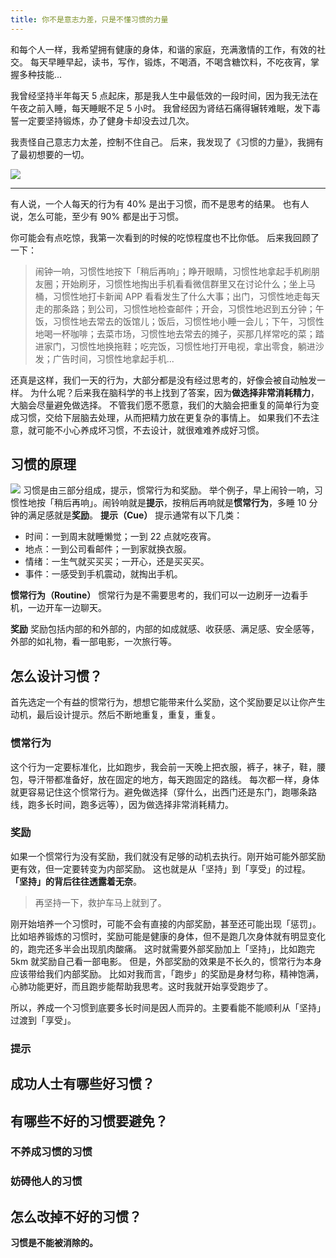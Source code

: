 ```yaml
---
title: 你不是意志力差，只是不懂习惯的力量
---
```

和每个人一样，我希望拥有健康的身体，和谐的家庭，充满激情的工作，有效的社交。
每天早睡早起，读书，写作，锻炼，不喝酒，不喝含糖饮料，不吃夜宵，掌握多种技能...

我曾经坚持半年每天 5 点起床，那是我人生中最低效的一段时间，因为我无法在午夜之前入睡，每天睡眠不足 5 小时。
我曾经因为肾结石痛得辗转难眠，发下毒誓一定要坚持锻炼，办了健身卡却没去过几次。

我责怪自己意志力太差，控制不住自己。
后来，我发现了《习惯的力量》，我拥有了最初想要的一切。

![](./_image/2017-02-18-07-49-06.jpg)

---
有人说，一个人每天的行为有 40% 是出于习惯，而不是思考的结果。
也有人说，怎么可能，至少有 90% 都是出于习惯。

你可能会有点吃惊，我第一次看到的时候的吃惊程度也不比你低。
后来我回顾了一下：
>闹钟一响，习惯性地按下「稍后再响」；睁开眼睛，习惯性地拿起手机刷朋友圈；开始刷牙，习惯性地掏出手机看看微信群里又在讨论什么；坐上马桶，习惯性地打卡新闻 APP 看看发生了什么大事；出门，习惯性地走每天走的那条路；到公司，习惯性地检查邮件；开会，习惯性地迟到五分钟；午饭，习惯性地去常去的饭馆儿；饭后，习惯性地小睡一会儿；下午，习惯性地喝一杯咖啡；去菜市场，习惯性地去常去的摊子，买那几样常吃的菜；踏进家门，习惯性地换拖鞋；吃完饭，习惯性地打开电视，拿出零食，躺进沙发；广告时间，习惯性地拿起手机...

还真是这样，我们一天的行为，大部分都是没有经过思考的，好像会被自动触发一样。
为什么呢？后来我在脑科学的书上找到了答案，因为**做选择非常消耗精力**，大脑会尽量避免做选择。
不管我们愿不愿意，我们的大脑会把重复的简单行为变成习惯，交给下层脑去处理，从而把精力放在更复杂的事情上。
如果我们不去注意，就可能不小心养成坏习惯，不去设计，就很难难养成好习惯。
## 习惯的原理
![](./_image/2016-09-11-09-33-25.jpg)
习惯是由三部分组成，提示，惯常行为和奖励。
举个例子，早上闹铃一响，习惯性地按「稍后再响」。闹铃响就是**提示**，按稍后再响就是**惯常行为**，多睡 10 分钟的满足感就是**奖励**。
**提示（Cue）**
提示通常有以下几类：
* 时间：一到周末就睡懒觉；一到 22 点就吃夜宵。
* 地点：一到公司看邮件；一到家就换衣服。
* 情绪：一生气就买买买；一开心，还是买买买。
* 事件：一感受到手机震动，就掏出手机。

**惯常行为（Routine）**
惯常行为是不需要思考的，我们可以一边刷牙一边看手机，一边开车一边聊天。

**奖励**
奖励包括内部的和外部的，内部的如成就感、收获感、满足感、安全感等，外部的如礼物，看一部电影，一次旅行等。
## 怎么设计习惯？
首先选定一个有益的惯常行为，想想它能带来什么奖励，这个奖励要足以让你产生动机，最后设计提示。然后不断地重复，重复，重复。
### 惯常行为
这个行为一定要标准化，比如跑步，我会前一天晚上把衣服，裤子，袜子，鞋，腰包，导汗带都准备好，放在固定的地方，每天跑固定的路线。
每次都一样，身体就更容易记住这个惯常行为。避免做选择（穿什么，出西门还是东门，跑哪条路线，跑多长时间，跑多远等），因为做选择非常消耗精力。
### 奖励
如果一个惯常行为没有奖励，我们就没有足够的动机去执行。刚开始可能外部奖励更有效，但一定要转变为内部奖励。
这也就是从「坚持」到「享受」的过程。
**「坚持」的背后往往透露着无奈**。
>再坚持一下，救护车马上就到了。
 
刚开始培养一个习惯时，可能不会有直接的内部奖励，甚至还可能出现「惩罚」。
比如培养锻炼的习惯时，奖励可能是健康的身体，但不是跑几次身体就有明显变化的，跑完还多半会出现肌肉酸痛。
这时就需要外部奖励加上「坚持」，比如跑完 5km 就奖励自己看一部电影。
但是，外部奖励的效果是不长久的，惯常行为本身应该带给我们内部奖励。
比如对我而言，「跑步」的奖励是身材匀称，精神饱满，心肺功能更好，而且跑步能帮助我思考。这时我就开始享受跑步了。

所以，养成一个习惯到底要多长时间是因人而异的。主要看能不能顺利从「坚持」过渡到「享受」。
### 提示

## 成功人士有哪些好习惯？
## 有哪些不好的习惯要避免？
### 不养成习惯的习惯
### 妨碍他人的习惯
## 怎么改掉不好的习惯？
**习惯是不能被消除的。**